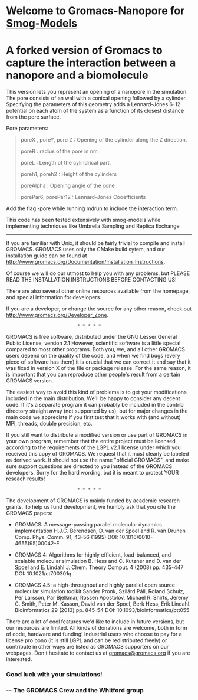 # Welcome to Gromacs-Nanopore for [Smog-Models](http://smog-server.org/)

# A forked version of Gromacs to capture the interaction between a nanopore and a biomolecule

This version lets you represent an opening of a nanopore in the simulation. The pore consists of an wall with a 
conical opening followed by a cylinder. Specifying the parameters of this geometry adds a Lennard-Jones 6-12 potential on each
atom of the system as a function of its closest distance from the pore surface.

Pore parameters:

>poreX , poreY, pore Z : Opening of the cylinder along the Z direction.
>
>poreR : radius of the pore in nm
>
>poreL : Length of the cylindrical part.
>
>poreh1, poreh2 : Height of the cylinders
>
>poreAlpha : Opening angle of the cone
>
>porePar6, porePar12 : Lennard-Jones Cooefficients

Add the flag -pore while running mdrun to include the interaction term.

This code has been tested extensively with smog-models while implementing techniques like Umbrella Sampling and Replica Exchange 

**********

If you are familiar with Unix, it should be fairly trivial to compile and
install GROMACS. GROMACS uses only the CMake build sytem, and our
installation guide can be found at
http://www.gromacs.org/Documentation/Installation_Instructions.

Of course we will do our utmost to help you with any problems, but PLEASE 
READ THE INSTALLATION INSTRUCTIONS BEFORE CONTACTING US!

There are also several other online resources available from the homepage, 
and special information for developers.

If you are a developer, or change the source for any other reason, check
out http://www.gromacs.org/Developer_Zone.

                               * * * * *

GROMACS is free software, distributed under the GNU Lesser General
Public License, version 2.1 However, scientific software is a little
special compared to most other programs. Both you, we, and all other
GROMACS users depend on the quality of the code, and when we find bugs
(every piece of software has them) it is crucial that we can correct
it and say that it was fixed in version X of the file or package
release. For the same reason, it is important that you can reproduce
other people's result from a certain GROMACS version.

The easiest way to avoid this kind of problems is to get your modifications
included in the main distribution. We'll be happy to consider any decent 
code. If it's a separate program it can probably be included in the contrib 
directory straight away (not supported by us), but for major changes in the 
main code we appreciate if you first test that it works with (and without) 
MPI, threads, double precision, etc.

If you still want to distribute a modified version or use part of GROMACS
in your own program, remember that the entire project must be licensed
according to the requirements of the LGPL v2.1 license under which you
received this copy of GROMACS. We request that it must clearly be labeled as
derived work. It should not use the name "official GROMACS", and make
sure support questions are directed to you instead of the GROMACS developers.
Sorry for the hard wording, but it is meant to protect YOUR reseach results!

                               * * * * *

The development of GROMACS is mainly funded by academic research grants. 
To help us fund development, we humbly ask that you cite the GROMACS papers:

* GROMACS: A message-passing parallel molecular dynamics implementation
  H.J.C. Berendsen, D. van der Spoel and R. van Drunen
  Comp. Phys. Comm. 91, 43-56 (1995)
  DOI: 10.1016/0010-4655(95)00042-E
 
* GROMACS 4: Algorithms for highly efficient, load-balanced, and scalable
  molecular simulation
  B. Hess and C. Kutzner and D. van der Spoel and E. Lindahl
  J. Chem. Theory Comput. 4 (2008) pp. 435-447
  DOI: 10.1021/ct700301q

* GROMACS 4.5: a high-throughput and highly parallel open source
  molecular simulation toolkit
  Sander Pronk, Szilárd Páll, Roland Schulz, Per Larsson, Pär Bjelkmar,
  Rossen Apostolov, Michael R. Shirts, Jeremy C. Smith, Peter M. Kasson,
  David van der Spoel, Berk Hess, Erik Lindahl.
  Bioinformatics 29 (2013) pp. 845-54
  DOI: 10.1093/bioinformatics/btt055

There are a lot of cool features we'd like to include in future versions,
but our resources are limited. All kinds of donations are welcome, both in 
form of code, hardware and funding! Industrial users who choose to pay
for a license pro bono (it is still LGPL and can be redistributed freely) or
contribute in other ways are listed as GROMACS supporters on our webpages. 
Don't hesitate to contact us at gromacs@gromacs.org if you are interested.


 ### Good luck with your simulations!

 ### -- The GROMACS Crew and the Whitford group
